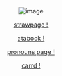 <div align="center">
<img src="https://ik.imagekit.io/zrgresdqq/Untitled1128.png" alt="image" />
</div>

                    
<p align="center"><a
href="https://loganthesquire.straw.page"

strawpage !

<p align="center"><a
href="https://labsenct.atabook.org"

atabook !

<p align="center"><a
href="https://en.pronouns.page/@labsenct"

pronouns page !

<p align="center"><a
href="https://labsenct.carrd.co/"

carrd !
